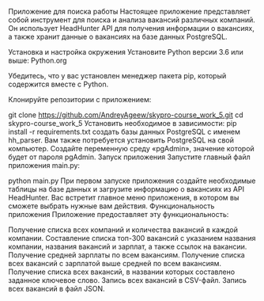 Приложение для поиска работы
Настоящее приложение представляет собой инструмент для поиска и анализа вакансий различных компаний.
Он использует HeadHunter API для получения информации о вакансиях, а также хранит данные о вакансиях на базе данных PostgreSQL.

Установка и настройка окружения
Установите Python версии 3.6 или выше: Python.org

Убедитесь, что у вас установлен менеджер пакета pip, который содержится вместе с Python.

Клонируйте репозитории с приложением:

   git clone https://github.com/AndreyAgeew/skypro-course_work_5.git
   cd skypro-course_work_5
Установить необходимое в зависимости:
   pip install -r requirements.txt
создать базы данных PostgreSQL с именем hh_parser. Вам также потребуется установить PostgreSQL на свой компьютер.
Создайте переменную среду «pgAdmin», значение которой будет от пароля pgAdmin.
Запуск приложения
Запустите главный файл приложения main.py:

   python main.py
При первом запуске приложения создайте необходимые таблицы на базе данных и
загрузите информацию о вакансиях из API HeadHunter.
Вас встретит главное меню приложения, в котором вы сможете выбрать нужные вам действия.
Функциональность приложения
Приложение предоставляет эту функциональность:

Получение списка всех компаний и количества вакансий в каждой компании.
Составление списка топ-300 вакансий с указанием названия компании, названия
вакансий и зарплат, а также ссылок на вакансии.
Получение средней зарплаты по всем вакансиям.
Получение списка всех вакансий с зарплатой выше средней по всем вакансиям.
Получение списка всех вакансий, в названии которых составлено заданное ключевое слово.
Запись всех вакансий в CSV-файл.
Запись всех вакансий в файл JSON.
